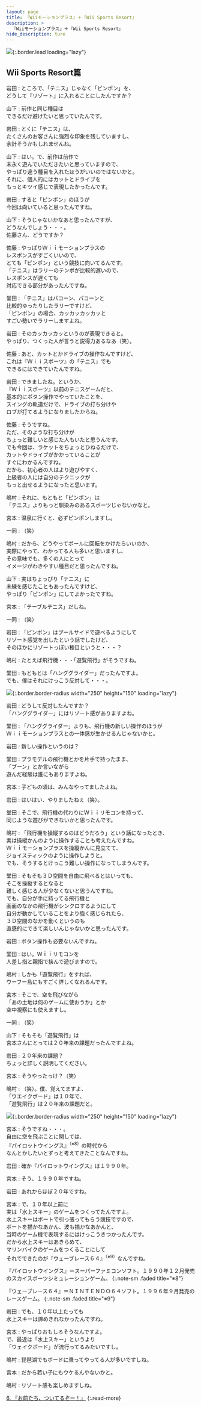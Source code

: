 ```yaml
---
layout: page
title: 『Wiiモーションプラス』＋『Wii Sports Resort』
description: >
  『Wiiモーションプラス』＋『Wii Sports Resort』
hide_description: ture
---
```


![](/others/interviews/jp/wii/rztj/vol1/img/mainvisual5.jpg){:.border.lead loading="lazy"}

## Wii Sports Resort篇

岩田
: ところで、「テニス」じゃなく「ピンポン」を、<br>どうして『リゾート』に入れることにしたんですか？

山下
: 前作と同じ種目は<br>できるだけ避けたいと思っていたんです。

岩田
: とくに「テニス」は、<br>たくさんのお客さんに強烈な印象を残していますし、<br>余計そうかもしれませんね。

山下
: はい。で、前作は前作で<br>末永く遊んでいただきたいと思っていますので、<br>やっぱり違う種目を入れたほうがいいのではないかと。<br>それに、個人的にはカットとドライブを<br>もっとキツイ感じで表現したかったんです。

岩田
: すると「ピンポン」のほうが<br>今回は向いていると思ったんですね。

山下
: そうじゃないかなあと思ったんですが、<br>どうなんでしょう・・・。<br>佐藤さん、どうですか？

佐藤
: やっぱりＷｉｉモーションプラスの<br>レスポンスがすごくいいので、<br>とても「ピンポン」という競技に向いてるんです。<br>「テニス」はラリーのテンポが比較的遅いので、<br>レスポンスが遅くても<br>対応できる部分があったんですね。

堂田
: 「テニス」はパコーン、パコーンと<br>比較的ゆったりしたラリーですけど、<br>「ピンポン」の場合、カッカッカッカッと<br>すごい勢いでラリーしますよね。

岩田
: そのカッカッカッというのが表現できると。<br>やっぱり、つくった人が言うと説得力あるなあ（笑）。

佐藤
: あと、カットとかドライブの操作なんですけど、<br>これは『Ｗｉｉスポーツ』の「テニス」でも<br>できるにはできていたんですね。

岩田
: できましたね。というか、<br>『Ｗｉｉスポーツ』以前のテニスゲームだと、<br>基本的にボタン操作でやっていたことを、<br>スイングの軌道だけで、ドライブの打ち分けや<br>ロブが打てるようになりましたからね。

佐藤
: そうですね。<br>ただ、そのような打ち分けが<br>ちょっと難しいと感じた人もいたと思うんです。<br>でも今回は、ラケットをちょっとひねるだけで、<br>カットやドライブがかかっていることが<br>すぐにわかるんですね。<br>だから、初心者の人はより遊びやすく、<br>上級者の人には自分のテクニックが<br>もっと出せるようになったと思います。

嶋村
: それに、もともと「ピンポン」は<br>「テニス」よりもっと馴染みのあるスポーツじゃないかなと。

宮本
: 温泉に行くと、必ずピンポンしますし。

一同
: （笑）

嶋村
: だから、どうやってボールに回転をかけたらいいのか、<br>実際にやって、わかってる人も多いと思いますし、<br>その意味でも、多くの人にとって<br>イメージがわきやすい種目だと思ったんですね。

山下
: 実はちょっぴり「テニス」に<br>未練を感じたこともあったんですけど、<br>やっぱり「ピンポン」にしてよかったですね。

宮本
: 「テーブルテニス」だしね。

一同
: （笑）

岩田
: 「ピンポン」はプールサイドで遊べるようにして<br>リゾート感覚を出したという話でしたけど、<br>そのほかにリゾートっぽい種目というと・・・？

嶋村
: たとえば飛行機・・・「遊覧飛行」がそうですね。

堂田
: もともとは「ハンググライダー」だったんですよ。<br>でも、僕はそれにけっこう反対して・・・。

![](/others/interviews/jp/wii/rztj/vol1/img/photo16.jpg){:.border.border-radius width="250" height="150" loading="lazy"}

岩田
: どうして反対したんですか？<br>「ハンググライダー」にはリゾート感がありますよね。

堂田
: 「ハンググライダー」よりも、飛行機の新しい操作のほうが<br>Ｗｉｉモーションプラスとの一体感が生かせるんじゃないかと。

岩田
: 新しい操作というのは？

堂田
: プラモデルの飛行機とかを片手で持ったまま、<br>「ブーン」とか言いながら<br>遊んだ経験は誰にもありますよね。

宮本
: 子どもの頃は、みんなやってましたよね。

岩田
: はいはい、やりましたねぇ（笑）。

堂田
: そこで、飛行機の代わりにＷｉｉリモコンを持って、<br>同じような遊びができないかと思ったんです。

嶋村
: 「飛行機を操縦するのはどうだろう」という話になったとき、<br>実は操縦かんのように操作することも考えたんですね。<br>Ｗｉｉモーションプラスを操縦かんに見立てて、<br>ジョイスティックのように操作しようと。<br>でも、そうするとけっこう難しい操作になってしまうんです。

堂田
: そもそも３Ｄ空間を自由に飛べるとはいっても、<br>そこを操縦するとなると<br>難しく感じる人が少なくないと思うんですね。<br>でも、自分が手に持ってる飛行機と<br>画面のなかの飛行機がシンクロするようにして<br>自分が動かしていることをより強く感じられたら、<br>３Ｄ空間のなかを動くというのも<br>直感的にできて楽しいんじゃないかと思ったんです。

岩田
: ボタン操作も必要ないんですね。

堂田
: はい。Ｗｉｉリモコンを<br>人差し指と親指で挟んで遊びますので。

嶋村
: しかも「遊覧飛行」をすれば、<br>ウーフー島にもすごく詳しくなれるんです。

宮本
: そこで、空を飛びながら<br>「あの土地は何のゲームに使おうか」とか<br>空中視察にも使えますし。

一同
: （笑）

山下
: そもそも「遊覧飛行」は<br>宮本さんにとっては２０年来の課題だったんですよね。

岩田
: ２０年来の課題？　<br>ちょっと詳しく説明してください。

宮本
: そうやったっけ？（笑）

嶋村
: （笑）。僕、覚えてますよ、<br>「ウエイクボード」は１０年で、<br>「遊覧飛行」は２０年来の課題だと。

![](/others/interviews/jp/wii/rztj/vol1/img/photo35.jpg){:.border.border-radius width="250" height="150" loading="lazy"}

宮本
: そうですね・・・。<br>自由に空を飛ぶことに関しては、<br>『パイロットウイングス』<sup>（※8）</sup>の時代から<br>なんとかしたいとずっと考えてきたことなんですね。

岩田
: 確か『パイロットウイングス』は１９９０年。

宮本
: そう、１９９０年ですね。

岩田
: あれからほぼ２０年ですね。

宮本
: で、１０年以上前に<br>実は「水上スキー」のゲームをつくってたんですよ。<br>水上スキーはボートで引っ張ってもらう競技ですので、<br>ボートを描かなあかん、波も描かなあかんと、<br>当時のゲーム機で表現するにはけっこうきつかったんです。<br>だから水上スキーはあきらめて、<br>マリンバイクのゲームをつくることにして<br>それでできたのが『ウェーブレース６４』<sup>（※9）</sup>なんですね。

『パイロットウイングス』＝スーパーファミコンソフト。１９９０年１２月発売のスカイスポーツシミュレーションゲーム。
{:.note-sm .faded title="※8"}

『ウェーブレース６４』＝ＮＩＮＴＥＮＤＯ６４ソフト。１９９６年９月発売のレースゲーム。
{:.note-sm .faded title="※9"}

岩田
: でも、１０年以上たっても<br>水上スキーは諦めきれなかったんですね。

宮本
: やっぱりおもしろそうなんですよ。<br>で、最近は「水上スキー」というより<br>「ウェイクボード」が流行ってるみたいですし。

嶋村
: 琵琶湖でもボードに乗ってやってる人が多いですしね。

宮本
: だから若い子にもウケるんやないかと。

嶋村
: リゾート感も楽しめますしね。

[6. 『お前たち、ついてるぞー！』](6.md)
{:.read-more}

